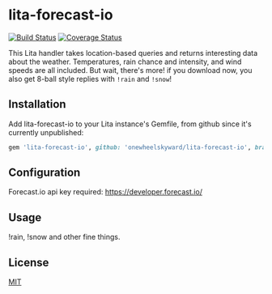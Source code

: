 # lita-forecast-io

[![Build Status](https://travis-ci.org/onewheelskyward/lita-forecast-io.png?branch=master)](https://travis-ci.org/onewheelskyward/lita-forecast-io)
[![Coverage Status](https://coveralls.io/repos/onewheelskyward/lita-forecast-io/badge.svg)](https://coveralls.io/r/onewheelskyward/lita-forecast-io)

This Lita handler takes location-based queries and returns interesting data about the weather.  Temperatures, rain chance and intensity, and wind speeds are all included.  But wait, there's more!  if you download now, you also get 8-ball style replies with `!rain` and `!snow`!

## Installation

Add lita-forecast-io to your Lita instance's Gemfile, from github since it's currently unpublished:

``` ruby
gem 'lita-forecast-io', github: 'onewheelskyward/lita-forecast-io', branch: :master
```

## Configuration

Forecast.io api key required: https://developer.forecast.io/

## Usage

!rain, !snow and other fine things.

## License

[MIT](http://opensource.org/licenses/MIT)

